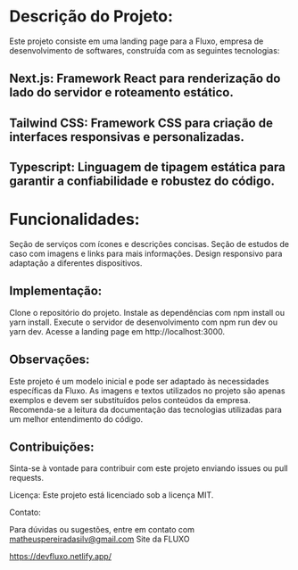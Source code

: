 
# Descrição do Projeto:

Este projeto consiste em uma landing page para a Fluxo, empresa de desenvolvimento de softwares, construída com as seguintes tecnologias:

## Next.js: Framework React para renderização do lado do servidor e roteamento estático.
## Tailwind CSS: Framework CSS para criação de interfaces responsivas e personalizadas.
## Typescript: Linguagem de tipagem estática para garantir a confiabilidade e robustez do código.

# Funcionalidades:

Seção de serviços com ícones e descrições concisas.
Seção de estudos de caso com imagens e links para mais informações.
Design responsivo para adaptação a diferentes dispositivos.


## Implementação:

Clone o repositório do projeto.
Instale as dependências com npm install ou yarn install.
Execute o servidor de desenvolvimento com npm run dev ou yarn dev.
Acesse a landing page em http://localhost:3000.

## Observações:

Este projeto é um modelo inicial e pode ser adaptado às necessidades específicas da Fluxo.
As imagens e textos utilizados no projeto são apenas exemplos e devem ser substituídos pelos conteúdos da empresa.
Recomenda-se a leitura da documentação das tecnologias utilizadas para um melhor entendimento do código.

## Contribuições:

Sinta-se à vontade para contribuir com este projeto enviando issues ou pull requests.

Licença:
Este projeto está licenciado sob a licença MIT.

Contato:

Para dúvidas ou sugestões, entre em contato com matheuspereiradasilv@gmail.com
Site da FLUXO

https://devfluxo.netlify.app/
